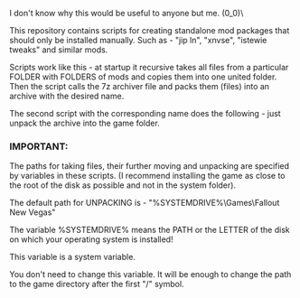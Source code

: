 I don't know why this would be useful to anyone but me.  \(0_0)\

This repository contains scripts for creating standalone mod packages that should only be installed manually. Such as - "jip ln", "xnvse", "istewie tweaks" and similar mods.

Scripts work like this - at startup it recursive takes all files from a particular FOLDER with FOLDERS of mods and copies them into one united folder. Then the script calls the 7z archiver file and packs them (files) into an archive with the desired name.

The second script with the corresponding name does the following - just unpack the archive into the game folder.


 <h3>IMPORTANT:</h3>

The paths for taking files, their further moving and unpacking are specified by variables in these scripts. (I recommend installing the game as close to the root of the disk as possible and not in the system folder).

The default path for UNPACKING is - "%SYSTEMDRIVE%\Games\Fallout New Vegas"

The variable %SYSTEMDRIVE% means the PATH or the LETTER of the disk on which your operating system is installed!

This variable is a system variable.

You don't need to change this variable. It will be enough to change the path to the game directory after the first "/" symbol.